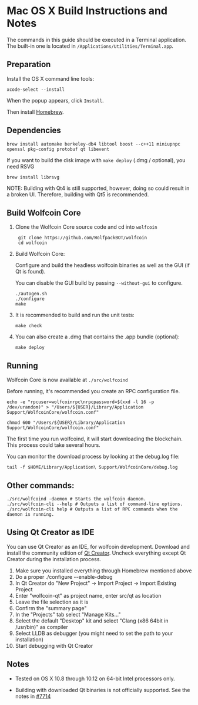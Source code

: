 Mac OS X Build Instructions and Notes
====================================
The commands in this guide should be executed in a Terminal application.
The built-in one is located in `/Applications/Utilities/Terminal.app`.

Preparation
-----------
Install the OS X command line tools:

`xcode-select --install`

When the popup appears, click `Install`.

Then install [Homebrew](https://brew.sh).

Dependencies
----------------------

    brew install automake berkeley-db4 libtool boost --c++11 miniupnpc openssl pkg-config protobuf qt libevent

If you want to build the disk image with `make deploy` (.dmg / optional), you need RSVG

    brew install librsvg

NOTE: Building with Qt4 is still supported, however, doing so could result in a broken UI. Therefore, building with Qt5 is recommended.

Build Wolfcoin Core
------------------------

1. Clone the Wolfcoin Core source code and cd into `wolfcoin`

        git clone https://github.com/WolfpackBOT/wolfcoin
        cd wolfcoin

2.  Build Wolfcoin Core:

    Configure and build the headless wolfcoin binaries as well as the GUI (if Qt is found).

    You can disable the GUI build by passing `--without-gui` to configure.

        ./autogen.sh
        ./configure
        make

3.  It is recommended to build and run the unit tests:

        make check

4.  You can also create a .dmg that contains the .app bundle (optional):

        make deploy

Running
-------

Wolfcoin Core is now available at `./src/wolfcoind`

Before running, it's recommended you create an RPC configuration file.

    echo -e "rpcuser=wolfcoinrpc\nrpcpassword=$(xxd -l 16 -p /dev/urandom)" > "/Users/${USER}/Library/Application Support/WolfcoinCore/wolfcoin.conf"

    chmod 600 "/Users/${USER}/Library/Application Support/WolfcoinCore/wolfcoin.conf"

The first time you run wolfcoind, it will start downloading the blockchain. This process could take several hours.

You can monitor the download process by looking at the debug.log file:

    tail -f $HOME/Library/Application\ Support/WolfcoinCore/debug.log

Other commands:
-------

    ./src/wolfcoind -daemon # Starts the wolfcoin daemon.
    ./src/wolfcoin-cli --help # Outputs a list of command-line options.
    ./src/wolfcoin-cli help # Outputs a list of RPC commands when the daemon is running.

Using Qt Creator as IDE
------------------------
You can use Qt Creator as an IDE, for wolfcoin development.
Download and install the community edition of [Qt Creator](https://www.qt.io/download/).
Uncheck everything except Qt Creator during the installation process.

1. Make sure you installed everything through Homebrew mentioned above
2. Do a proper ./configure --enable-debug
3. In Qt Creator do "New Project" -> Import Project -> Import Existing Project
4. Enter "wolfcoin-qt" as project name, enter src/qt as location
5. Leave the file selection as it is
6. Confirm the "summary page"
7. In the "Projects" tab select "Manage Kits..."
8. Select the default "Desktop" kit and select "Clang (x86 64bit in /usr/bin)" as compiler
9. Select LLDB as debugger (you might need to set the path to your installation)
10. Start debugging with Qt Creator

Notes
-----

* Tested on OS X 10.8 through 10.12 on 64-bit Intel processors only.

* Building with downloaded Qt binaries is not officially supported. See the notes in [#7714](https://github.com/bitcoin/bitcoin/issues/7714)
